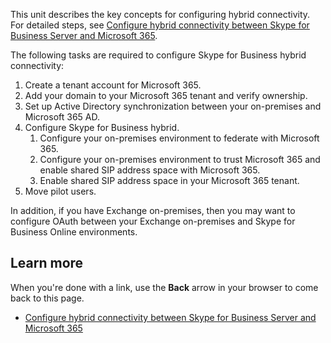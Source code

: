 This unit describes the key concepts for configuring hybrid connectivity. For detailed steps, see [Configure hybrid connectivity between Skype for Business Server and Microsoft 365](/SkypeForBusiness/hybrid/configure-hybrid-connectivity).

The following tasks are required to configure Skype for Business hybrid connectivity:

1. Create a tenant account for Microsoft 365.
1. Add your domain to your Microsoft 365 tenant and verify ownership.
1. Set up Active Directory synchronization between your on-premises and Microsoft 365 AD.
1. Configure Skype for Business hybrid.
   1. Configure your on-premises environment to federate with Microsoft 365.
   1. Configure your on-premises environment to trust Microsoft 365 and enable shared SIP address space with Microsoft 365.
   1. Enable shared SIP address space in your Microsoft 365 tenant.
1. Move pilot users.

In addition, if you have Exchange on-premises, then you may want to configure OAuth between your Exchange on-premises and Skype for Business Online environments.

## Learn more

When you're done with a link, use the **Back** arrow in your browser to come back to this page.

- [Configure hybrid connectivity between Skype for Business Server and Microsoft 365](/SkypeForBusiness/hybrid/configure-hybrid-connectivity)
